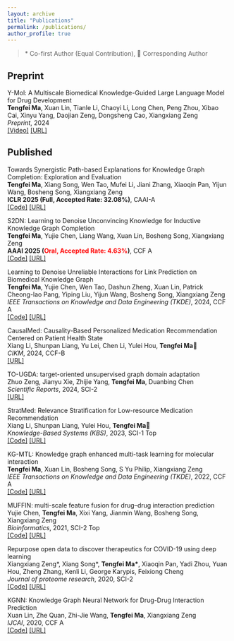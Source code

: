 ```yaml
---
layout: archive
title: "Publications"
permalink: /publications/
author_profile: true
---
```

> \* Co-first Author (Equal Contribution), &#x1F4E7; Corresponding Author

## Preprint
$\text{Y-Mol: A Multiscale Biomedical Knowledge-Guided Large Language Model for Drug Development}$ <br/>
**Tengfei Ma**, Xuan Lin, Tianle Li, Chaoyi Li, Long Chen, Peng Zhou, Xibao Cai, Xinyu Yang, Daojian Zeng, Dongsheng Cao, Xiangxiang Zeng <br/> *Preprint*, 2024 <br/> [[Video]](https://www.youtube.com/watch?v=jO6M5mujsA8) [[URL]](https://arxiv.org/pdf/2410.11550v1)




## Published

$\text{Towards Synergistic Path-based Explanations for Knowledge Graph Completion: Exploration and Evaluation}$ <br/>
**Tengfei Ma**, Xiang Song, Wen Tao, Mufei Li, Jiani Zhang, Xiaoqin Pan, Yijun Wang, Bosheng Song, Xiangxiang Zeng <br/> **ICLR 2025 (Full, Accepted Rate: 32.08%)**, CAAI-A <br/> [[Code]]() [[URL]](https://arxiv.org/abs/2404.03893)

$\text{S2DN: Learning to Denoise Unconvincing Knowledge for Inductive Knowledge Graph Completion}$ <br/>
**Tengfei Ma**, Yujie Chen, Liang Wang, Xuan Lin, Bosheng Song, Xiangxiang Zeng <br/> **AAAI 2025 (<font color=red>Oral, Accepted Rate: 4.63%</font>)**, CCF A <br/> [[Code]](https://github.com/xiaomingaaa/SDN) [[URL]]()

$\text{Learning to Denoise Unreliable Interactions for Link Prediction on Biomedical Knowledge Graph}$ <br/>
**Tengfei Ma**, Yujie Chen, Wen Tao, Dashun Zheng, Xuan Lin, Patrick Cheong-lao Pang, Yiping Liu, Yijun Wang, Bosheng Song, Xiangxiang Zeng <br/> *IEEE Transactions on Knowledge and Data Engineering (TKDE)*, 2024, CCF A <br/> [[Code]](https://github.com/xiaomingaaa/BioKDN) [[URL]](https://arxiv.org/abs/2312.06682)

$\text{CausalMed: Causality-Based Personalized Medication Recommendation Centered on Patient Health State}$
<br/> Xiang Li, Shunpan Liang, Yu Lei, Chen Li, Yulei Hou, **Tengfei Ma&#x1F4E7;** <br/> *CIKM*, 2024, CCF-B <br/> [[URL]](https://arxiv.org/abs/2404.12228)


$\text{TO-UGDA: target-oriented unsupervised graph domain adaptation}$
<br/> Zhuo Zeng, Jianyu Xie, Zhijie Yang, **Tengfei Ma**, Duanbing Chen <br/> *Scientific Reports*, 2024, SCI-2 <br/> [[URL]](https://www.nature.com/articles/s41598-024-59890-y)

$\text{StratMed: Relevance Stratification for Low-resource Medication Recommendation}$
<br/> Xiang Li, Shunpan Liang, Yulei Hou, **Tengfei Ma&#x1F4E7;** <br/> *Knowledge-Based Systems (KBS)*, 2023, SCI-1 Top <br/> [[Code]](https://github.com/lixiang-222/StratMed) [[URL]](https://arxiv.org/pdf/2308.16781.pdf)

$\text{KG-MTL: Knowledge graph enhanced multi-task learning for molecular interaction}$
<br/> **Tengfei Ma**, Xuan Lin, Bosheng Song, S Yu Philip, Xiangxiang Zeng <br/> *IEEE Transactions on Knowledge and Data Engineering (TKDE)*, 2022, CCF A <br/> [[Code]](https://github.com/xzenglab/KG-MTL) [[URL]](https://xiaomingaaa.github.io/files/KG-MTL.pdf)

$\text{MUFFIN: multi-scale feature fusion for drug–drug interaction prediction}$
<br/> Yujie Chen, **Tengfei Ma**, Xixi Yang, Jianmin Wang, Bosheng Song, Xiangxiang Zeng <br/> *Bioinformatics*, 2021, SCI-2 Top <br/> [[Code]](https://github.com/xzenglab/MUFFIN) [[URL]](https://academic.oup.com/bioinformatics/article/37/17/2651/6171181)

$\text{Repurpose open data to discover therapeutics for COVID-19 using deep learning}$
<br/> Xiangxiang Zeng\*, Xiang Song\*, **Tengfei Ma\***, Xiaoqin Pan, Yadi Zhou, Yuan Hou, Zheng Zhang, Kenli Li, George Karypis, Feixiong Cheng <br/> *Journal of proteome research*, 2020, SCI-2 <br/> [[Code]](https://github.com/ChengF-Lab/CoV-KGE) [[URL]](https://pubs.acs.org/doi/full/10.1021/acs.jproteome.0c00316)

$\text{KGNN: Knowledge Graph Neural Network for Drug-Drug Interaction Prediction}$
<br/>Xuan Lin, Zhe Quan, Zhi-Jie Wang, **Tengfei Ma**, Xiangxiang Zeng<br/>*IJCAI*, 2020, CCF A<br/>[[Code]](https://github.com/xzenglab/KGNN) [[URL]](https://xuanlin1991.github.io/files/publications/ijcai20.pdf)



<!-- {% if author.googlescholar %}
  You can also find my articles on <u><a href="{{author.googlescholar}}">my Google Scholar profile</a>.</u>
{% endif %}

{% include base_path %}

{% for post in site.publications reversed %}
  {% include archive-single.html %}
{% endfor %} -->
